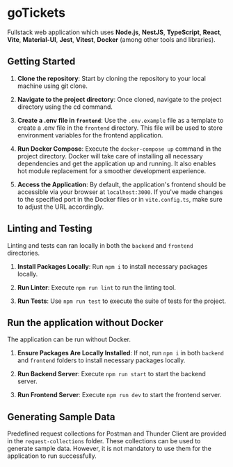 # goTickets
Fullstack web application which uses **Node.js**, **NestJS**, **TypeScript**, **React**, **Vite**, **Material-UI**, **Jest**, **Vitest**, **Docker** (among other tools and libraries).

## Getting Started
1. **Clone the repository**: Start by cloning the repository to your local machine using git clone.

2. **Navigate to the project directory**: Once cloned, navigate to the project directory using the cd command.

3. **Create a .env file in `frontend`**: Use the `.env.example` file as a template to create a .env file in the `frontend` directory. This file will be used to store environment variables for the frontend application.

3. **Run Docker Compose**: Execute the `docker-compose up` command in the project directory. Docker will take care of installing all necessary dependencies and get the application up and running. It also enables hot module replacement for a smoother development experience.

4. **Access the Application**: By default, the application's frontend should be accessible via your browser at `localhost:3000`. If you've made changes to the specified port in the Docker files or in `vite.config.ts`, make sure to adjust the URL accordingly.

## Linting and Testing
Linting and tests can ran locally in both the `backend` and `frontend` directories.

1. **Install Packages Locally**: Run `npm i` to install necessary packages locally.

2. **Run Linter**: Execute `npm run lint` to run the linting tool.

3. **Run Tests**: Use `npm run test` to execute the suite of tests for the project.

## Run the application without Docker
The application can be run without Docker.

1. **Ensure Packages Are Locally Installed**: If not, run `npm i` in both `backend` and `frontend` folders to install necessary packages locally.

2. **Run Backend Server**: Execute `npm run start` to start the backend server.

3. **Run Frontend Server**: Execute `npm run dev` to start the frontend server.

## Generating Sample Data
Predefined request collections for Postman and Thunder Client are provided in the `request-collections` folder. These collections can be used to generate sample data. However, it is not mandatory to use them for the application to run successfully.
